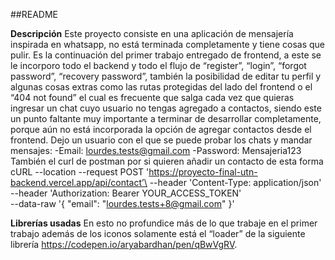 ##README

**Descripción**
Este proyecto consiste en una aplicación de mensajería inspirada en whatsapp, no está terminada completamente y tiene cosas que pulir. Es la continuación del primer trabajo entregado de frontend, a este se le incorporo todo el backend y todo el flujo de “register”, “login”, “forgot password”, “recovery password”, también la posibilidad de editar tu perfil y algunas cosas extras como las rutas protegidas del lado del frontend o el “404 not found” el cual es frecuente que salga cada vez que quieras ingresar un chat cuyo usuario no tengas agregado a contactos, siendo este un punto faltante muy importante a terminar de  desarrollar completamente, porque aún no está incorporada la opción de agregar contactos desde el frontend.
Dejo un usuario con el que se puede probar los chats y mandar mensajes:
-Email: lourdes.tests@gmail.com
-Password: Mensajeria123
También el curl de postman por si quieren añadir un contacto de esta forma
cURL --location --request POST 'https://proyecto-final-utn-backend.vercel.app/api/contact’\
--header 'Content-Type: application/json' \
--header 'Authorization: Bearer YOUR_ACCESS_TOKEN' \
--data-raw '{
    "email": "lourdes.tests+8@gmail.com"
}'


**Librerías usadas**
En esto no profundice más de lo que trabaje en el primer trabajo además de los iconos solamente está el “loader” de la siguiente librería https://codepen.io/aryabardhan/pen/qBwVgRV.
